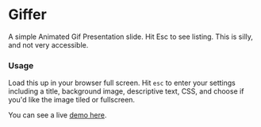 Giffer
======

A simple Animated Gif Presentation slide. Hit Esc to see listing. This is silly, and not very accessible.

### Usage
Load this up in your browser full screen. Hit ``esc`` to enter your settings including a title, background image, descriptive text, CSS, and choose if you'd like the image tiled or fullscreen.

You can see a live [demo here](http://rle.me/misc/giffer/index.html?title=Giffer!&img=http://rle.me/x/kicksad.gif&fullscreen=full).
